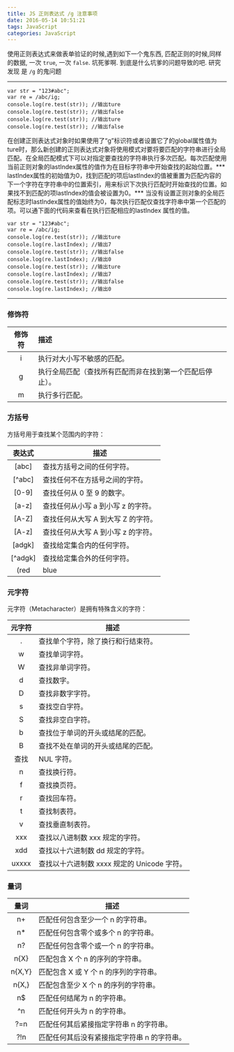 ```yaml
---
title: JS 正则表达式 /g 注意事项
date: 2016-05-14 10:51:21
tags: JavaScript
categories: JavaScript
---
```

使用正则表达式来做表单验证的时候,遇到如下一个鬼东西, 匹配正则的时候,同样的数据, 一次 `true`, 一次 `false`. 坑死爹啊. 
到底是什么坑爹的问题导致的吧.  研究发现 是  `/g` 的鬼问题
<!--more-->
---
```
var str = "123#abc";
var re = /abc/ig;
console.log(re.test(str)); //输出ture
console.log(re.test(str)); //输出false
console.log(re.test(str)); //输出ture
console.log(re.test(str)); //输出false
```

在创建正则表达式对象时如果使用了“g”标识符或者设置它了的﻿global属性值为ture时，那么新创建的正则表达式对象将使用模式对要将要匹配的字符串进行全局匹配。在全局匹配模式下可以对指定要查找的字符串执行多次匹配。每次匹配使用当前正则对象的lastIndex属性的值作为在目标字符串中开始查找的起始位置。*** lastIndex属性的初始值为0，找到匹配的项后lastIndex的值被重置为匹配内容的下一个字符在字符串中的位置索引，用来标识下次执行匹配时开始查找的位置。如果找不到匹配的项lastIndex的值会被设置为0。*** 当没有设置正则对象的全局匹配标志时lastIndex属性的值始终为0，每次执行匹配仅查找字符串中第一个匹配的项。可以通下面的代码来查看在执行匹配相应的lastIndex 属性的值。
 
```
var str = "123#abc";
var re = /abc/ig;
console.log(re.test(str)); //输出ture
console.log(re.lastIndex); //输出7
console.log(re.test(str)); //输出false
console.log(re.lastIndex); //输出0
console.log(re.test(str)); //输出ture
console.log(re.lastIndex); //输出7
console.log(re.test(str)); //输出false
console.log(re.lastIndex); //输出0
```
---
### 修饰符

|修饰符 |	描述|
|:-------------:|:-------------|
|  i	    |执行对大小写不敏感的匹配。|
| g	|执行全局匹配（查找所有匹配而非在找到第一个匹配后停止）。
|m	|执行多行匹配。

### 方括号
方括号用于查找某个范围内的字符：

| 表达式	| 描述 |
|:---------:|------|
| [abc]	|查找方括号之间的任何字符。
| [^abc]	|查找任何不在方括号之间的字符。
|[0-9]	|查找任何从 0 至 9 的数字。
|[a-z]	|查找任何从小写 a 到小写 z 的字符。
|[A-Z]	|查找任何从大写 A 到大写 Z 的字符。
|[A-z]	|查找任何从大写 A 到小写 z 的字符。
|[adgk]	|查找给定集合内的任何字符。
|[^adgk]	|查找给定集合外的任何字符。
|(red|blue|green)	|查找任何指定的选项。

### 元字符
元字符（Metacharacter）是拥有特殊含义的字符：

|元字符	|描述 |
|:-----:|------|
|.	|查找单个字符，除了换行和行结束符。
|w	|查找单词字符。
|W	|查找非单词字符。
|d	|查找数字。
|D	|查找非数字字符。
|s	|查找空白字符。
|S	|查找非空白字符。
|b	|查找位于单词的开头或结尾的匹配。
|B	|查找不处在单词的开头或结尾的匹配。
|查找 |NUL 字符。
|n	|查找换行符。
|f	|查找换页符。
|r	|查找回车符。
|t	|查找制表符。
|v	|查找垂直制表符。
|xxx	|查找以八进制数 xxx 规定的字符。
|xdd	|查找以十六进制数 dd 规定的字符。
|uxxxx	|查找以十六进制数 xxxx 规定的 Unicode 字符。

### 量词
|量词 |	描述|
|:---:|--------|
|n+	|匹配任何包含至少一个 n 的字符串。
|n*	|匹配任何包含零个或多个 n 的字符串。
|n?	|匹配任何包含零个或一个 n 的字符串。
|n{X}	 |匹配包含 X 个 n 的序列的字符串。
|n{X,Y}	|匹配包含 X 或 Y 个 n 的序列的字符串。
|n{X,}	|匹配包含至少 X 个 n 的序列的字符串。
|n$	|匹配任何结尾为 n 的字符串。
|^n	|匹配任何开头为 n 的字符串。
|?=n	|匹配任何其后紧接指定字符串 n 的字符串。
|?!n	|匹配任何其后没有紧接指定字符串 n 的字符串。